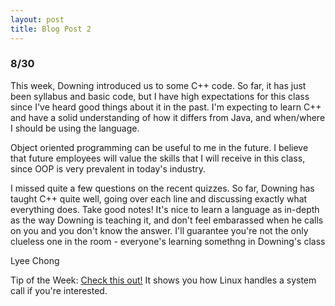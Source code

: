 ```yaml
---
layout: post
title: Blog Post 2
---
```


<h3>8/30</h3>

<p>This week, Downing introduced us to some C++ code. So far, it has just been syllabus and basic code, but I have high expectations for this class since I've heard good things about it in the past. I'm expecting to learn C++ and have a solid understanding of how it differs from Java, and when/where I should be using the language.</p>

<p>Object oriented programming can be useful to me in the future. I believe that future employees will value the skills that I will receive in this class, since OOP is very prevalent in today's industry.</p>

<p>I missed quite a few questions on the recent quizzes. So far, Downing has taught C++ quite well, going over each line and discussing exactly what everything does. Take good notes! It's nice to learn a language as in-depth as the way Downing is teaching it, and don't feel embarassed when he calls on you and you don't know the answer. I'll guarantee you're not the only clueless one in the room - everyone's learning somethng in Downing's class</p>

Lyee Chong

<p>Tip of the Week: <a href="https://github.com/0xAX/linux-insides/blob/master/SysCall/syscall-1.md">Check this out!</a> It shows you how Linux handles a system call if you're interested.</p>

